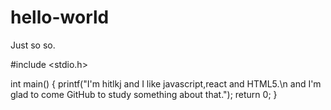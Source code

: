 # hello-world
Just so so.

#include <stdio.h>

int main()
{
    printf("I'm hitlkj and I like javascript,react and HTML5.\n
    and I'm glad to come GitHub to study something about that.");
    return 0;
}
